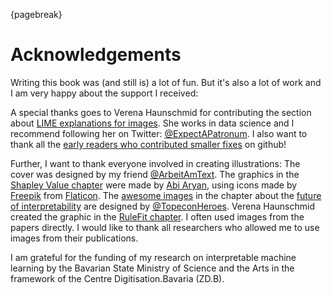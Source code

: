 
{pagebreak}

# Acknowledgements

Writing this book was (and still is) a lot of fun.
But it's also a lot of work and I am very happy about the support I received:

A special thanks goes to Verena Haunschmid for contributing the section about [LIME explanations for images](#images-lime).
She works in data science and I recommend following her on Twitter: [\@ExpectAPatronum](https://twitter.com/ExpectAPatronum).
I also want to thank all the [early readers who contributed smaller fixes](https://github.com/christophM/interpretable-ml-book/graphs/contributors) on github!

Further, I want to thank everyone involved in creating illustrations: 
The cover was designed by my friend [\@ArbeitAmText](https://twitter.com/ArbeitAmText). 
The graphics in the [Shapley Value chapter](#shapley) were made by [Abi Aryan](https://twitter.com/GoAbiAryan), using icons made by [Freepik](http://www.freepik.com/) from [Flaticon](https://www.flaticon.com/).
The [awesome images](http://www.chojugiga.com/) in the chapter about the [future of interpretability](#future) are designed by [\@TopeconHeroes](https://twitter.com/topeconheroes).
Verena Haunschmid created the graphic in the [RuleFit chapter](#rulefit).
I often used images from the papers directly.
I would like to thank all researchers who allowed me to use images from their publications.


I am grateful for the funding of my research on interpretable machine learning by the Bavarian State Ministry of Science and the Arts in the framework of the Centre Digitisation.Bavaria (ZD.B).
